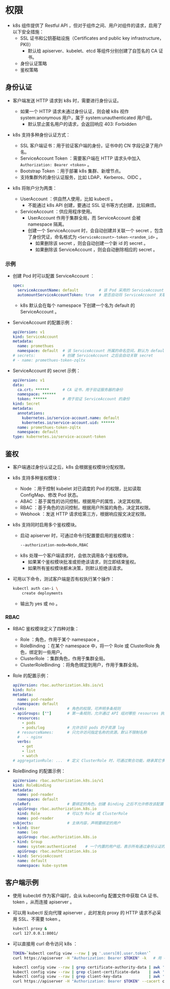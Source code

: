 # 权限

- k8s 组件提供了 Restful API ，但对于组件之间、用户对组件的请求，启用了以下安全措施：
  - SSL 证书和公钥基础设施（Certificates and public key infrastructure，PKI)）
    - 默认给 apiserver、kubelet、etcd 等组件分别创建了自签名的 CA 证书。
  - 身份认证策略
  - 鉴权策略

## 身份认证

- 客户端发送 HTTP 请求到 k8s 时，需要进行身份认证。
  - 如果一个 HTTP 请求未通过身份认证，则会被 k8s 视作 system:anonymous 用户，属于 system:unauthenticated 用户组。
    - 默认禁止匿名用户的请求，会返回响应 403: Forbidden

- k8s 支持多种身份认证方式：
  - SSL 客户端证书：用于验证客户端的身份，证书中的 CN 字段记录了用户名。
  - ServiceAccount Token ：需要客户端在 HTTP 请求头中加入 `Authorization: Bearer <token>` 。
  - Bootstrap Token ：用于部署 k8s 集群、新增节点。
  - 支持集群外的身份认证服务，比如 LDAP、Kerberos、OIDC 。

- k8s 将账户分为两类：
  - UserAccount ：供自然人使用，比如 kubectl 。
    - 不能通过 k8s API 创建，要通过 SSL 证书等方式创建，比较麻烦。
  - ServiceAccount ：供应用程序使用。
    - UserAccount 作用于集群全局，而 ServiceAccount 会被 namespace 隔离。
    - 创建一个 ServiceAccount 时，会自动创建并关联一个 secret ，包含了身份凭证，命名格式为 `<ServiceAccount>-token-<random_id>` 。
      - 如果删除该 secret ，则会自动创建一个新 id 的 secret 。
      - 如果删除该 ServiceAccount ，则会自动删除相应的 secret 。

### 示例

- 创建 Pod 时可以配置 ServiceAccount ：
  ```yml
  spec:
    serviceAccountName: default         # 该 Pod 采用的 ServiceAccount ，如果不存在则不能创建 Pod 。默认为 default
    automountServiceAccountToken: true  # 是否自动将 ServiceAccount 关联的 secret 挂载到 Pod 的 /var/run/secrets/kubernetes.io/serviceaccount/ 目录下。默认为 true
  ```
  - k8s 默认会在每个 namespace 下创建一个名为 default 的 ServiceAccount 。

- ServiceAccount 的配置示例：
  ```yml
  apiVersion: v1
  kind: ServiceAccount
  metadata:
    name: promethues
    namespace: default  # 该 ServiceAccount 所属的命名空间，默认为 default
  # secrets:            # 创建 ServiceAccount 之后会自动关联 secret
  # - name: promethues-token-zqltx
  ```

- ServiceAccount 的 secret 示例：
  ```yml
  apiVersion: v1
  data:
    ca.crt: ******      # CA 证书，用于验证服务器的身份
    namespace: ******
    token: ******       # 用于验证 ServiceAccount 的身份
  kind: Secret
  metadata:
    annotations:
      kubernetes.io/service-account.name: default
      kubernetes.io/service-account.uid: ******
    name: promethues-token-zqltx
    namespace: default
  type: kubernetes.io/service-account-token
  ```

## 鉴权

- 客户端通过身份认证之后，k8s 会根据鉴权模块分配权限。

- k8s 支持多种鉴权模块：
  - Node ：用于控制 kubelet 对已调度的 Pod 的权限，比如读取 ConfigMap、修改 Pod 状态。
  - ABAC ：基于属性的访问控制，根据用户的属性，决定其权限。
  - RBAC ：基于角色的访问控制，根据用户所属的角色，决定其权限。
  - Webhook ：发送 HTTP 请求给第三方，根据响应报文决定权限。

- k8s 支持同时启用多个鉴权模块。
  - 启动 apiserver 时，可通过命令行配置要启用的鉴权模块：
    ```sh
    --authorization-mode=Node,RBAC
    ```
  - k8s 处理一个客户端请求时，会依次调用各个鉴权模块。
    - 如果某个鉴权模块批准或拒绝该请求，则立即结束鉴权。
    - 如果所有鉴权模块都未决策，则默认拒绝该请求。

- 可用以下命令，测试客户端是否有权执行某个操作：
  ```sh
  kubectl auth can-i \
      create deployments
  ```
  - 输出为 yes 或 no 。

### RBAC

- RBAC 鉴权模块定义了四种对象：
  - Role ：角色，作用于某个 namespace 。
  - RoleBinding ：在某个 namespace 中，将一个 Role 或 ClusterRole 角色，绑定到一些用户。
  - ClusterRole ：集群角色，作用于集群全局。
  - ClusterRoleBinding ：将角色绑定到用户，作用于集群全局。

- Role 的配置示例：
  ```yml
  apiVersion: rbac.authorization.k8s.io/v1
  kind: Role
  metadata:
    name: pod-reader
    namespace: default
  rules:                  # 角色的权限，可声明多条规则
  - apiGroups: [""]       # 第一条规则，允许通过 API 组对哪些 resources 执行哪些 verbs 操作
    resources:
      - pods
      - pods/log          # 允许访问 pods 的子资源 log
    # resourceNames:      # 只允许访问指定名称的资源。默认不限制名称
    #   - nginx
    verbs:
      - get
      - list
      - watch
  # aggregationRule: ...  # 定义 ClusterRole 时，可通过聚合功能，继承其它多个 ClusterRole
  ```

- RoleBinding 的配置示例：
  ```yml
  apiVersion: rbac.authorization.k8s.io/v1
  kind: RoleBinding
  metadata:
    name: pod-reader
    namespace: default
  roleRef:                # 要绑定的角色。创建 Binding 之后不允许修改该配置
    apiGroup: rbac.authorization.k8s.io
    kind: Role            # 可以为 Role 或 ClusterRole
    name: pod-reader
  subjects:               # 主体内容，声明要绑定的用户
  - kind: User
    name: leo
    apiGroup: rbac.authorization.k8s.io
  - kind: Group
    name: system:authenticated    # 一个内置的用户组，表示所有通过身份认证的用户
    apiGroup: rbac.authorization.k8s.io
  - kind: ServiceAccount
    name: default
    namespace: kube-system
  ```

## 客户端示例

- 使用 kubecbtl 作为客户端时，会从 kubeconfig 配置文件中获取 CA 证书、token ，从而连接 apiserver 。
- 可以用 kubectl 反向代理 apiserver ，此时发向 proxy 的 HTTP 请求不必采用 SSL、不需要 token 。
  ```sh
  kubectl proxy &
  curl 127.0.0.1:8001/
  ```

- 可以直接用 curl 命令访问 k8s ：
  ```sh
  TOKEN=`kubectl config view --raw | yq '.users[0].user.token'`         # 获取 token
  curl https://apiserver -H "Authorization: Bearer $TOKEN" -k   # 用 -k 选项跳过 SSL 认证

  kubectl config view --raw | grep certificate-authority-data | awk '{print $2}' | base64 -d > ca.crt       # 获取 k8s 的 ca 证书
  kubectl config view --raw | grep client-certificate-data    | awk '{print $2}' | base64 -d > client.pem   # 获取客户端的证书
  kubectl config view --raw | grep client-key-data            | awk '{print $2}' | base64 -d > client-key.pem
  curl https://apiserver -H "Authorization: Bearer $TOKEN" --cacert ca.crt --cert client.pem --key client-key.pem
  ```
